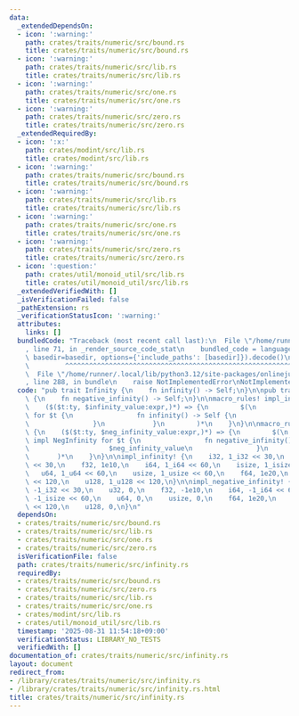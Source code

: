 ```yaml
---
data:
  _extendedDependsOn:
  - icon: ':warning:'
    path: crates/traits/numeric/src/bound.rs
    title: crates/traits/numeric/src/bound.rs
  - icon: ':warning:'
    path: crates/traits/numeric/src/lib.rs
    title: crates/traits/numeric/src/lib.rs
  - icon: ':warning:'
    path: crates/traits/numeric/src/one.rs
    title: crates/traits/numeric/src/one.rs
  - icon: ':warning:'
    path: crates/traits/numeric/src/zero.rs
    title: crates/traits/numeric/src/zero.rs
  _extendedRequiredBy:
  - icon: ':x:'
    path: crates/modint/src/lib.rs
    title: crates/modint/src/lib.rs
  - icon: ':warning:'
    path: crates/traits/numeric/src/bound.rs
    title: crates/traits/numeric/src/bound.rs
  - icon: ':warning:'
    path: crates/traits/numeric/src/lib.rs
    title: crates/traits/numeric/src/lib.rs
  - icon: ':warning:'
    path: crates/traits/numeric/src/one.rs
    title: crates/traits/numeric/src/one.rs
  - icon: ':warning:'
    path: crates/traits/numeric/src/zero.rs
    title: crates/traits/numeric/src/zero.rs
  - icon: ':question:'
    path: crates/util/monoid_util/src/lib.rs
    title: crates/util/monoid_util/src/lib.rs
  _extendedVerifiedWith: []
  _isVerificationFailed: false
  _pathExtension: rs
  _verificationStatusIcon: ':warning:'
  attributes:
    links: []
  bundledCode: "Traceback (most recent call last):\n  File \"/home/runner/.local/lib/python3.12/site-packages/onlinejudge_verify/documentation/build.py\"\
    , line 71, in _render_source_code_stat\n    bundled_code = language.bundle(stat.path,\
    \ basedir=basedir, options={'include_paths': [basedir]}).decode()\n          \
    \         ^^^^^^^^^^^^^^^^^^^^^^^^^^^^^^^^^^^^^^^^^^^^^^^^^^^^^^^^^^^^^^^^^^^^^^^^^^^^^^^^^\n\
    \  File \"/home/runner/.local/lib/python3.12/site-packages/onlinejudge_verify/languages/rust.py\"\
    , line 288, in bundle\n    raise NotImplementedError\nNotImplementedError\n"
  code: "pub trait Infinity {\n    fn infinity() -> Self;\n}\n\npub trait NegInfinity\
    \ {\n    fn negative_infinity() -> Self;\n}\n\nmacro_rules! impl_infinity {\n\
    \    ($($t:ty, $infinity_value:expr,)*) => {\n        $(\n            impl Infinity\
    \ for $t {\n                fn infinity() -> Self {\n                    $infinity_value\n\
    \                }\n            }\n        )*\n    }\n}\n\nmacro_rules! impl_negative_infinity\
    \ {\n    ($($t:ty, $neg_infinity_value:expr,)*) => {\n        $(\n           \
    \ impl NegInfinity for $t {\n                fn negative_infinity() -> Self {\n\
    \                    $neg_infinity_value\n                }\n            }\n \
    \       )*\n    }\n}\n\nimpl_infinity! {\n    i32, 1_i32 << 30,\n    u32, 1_u32\
    \ << 30,\n    f32, 1e10,\n    i64, 1_i64 << 60,\n    isize, 1_isize << 60,\n \
    \   u64, 1_u64 << 60,\n    usize, 1_usize << 60,\n    f64, 1e20,\n    i128, 1_i128\
    \ << 120,\n    u128, 1_u128 << 120,\n}\n\nimpl_negative_infinity! {\n    i32,\
    \ -1_i32 << 30,\n    u32, 0,\n    f32, -1e10,\n    i64, -1_i64 << 60,\n    isize,\
    \ -1_isize << 60,\n    u64, 0,\n    usize, 0,\n    f64, 1e20,\n    i128, -1_i128\
    \ << 120,\n    u128, 0,\n}\n"
  dependsOn:
  - crates/traits/numeric/src/bound.rs
  - crates/traits/numeric/src/lib.rs
  - crates/traits/numeric/src/one.rs
  - crates/traits/numeric/src/zero.rs
  isVerificationFile: false
  path: crates/traits/numeric/src/infinity.rs
  requiredBy:
  - crates/traits/numeric/src/bound.rs
  - crates/traits/numeric/src/zero.rs
  - crates/traits/numeric/src/lib.rs
  - crates/traits/numeric/src/one.rs
  - crates/modint/src/lib.rs
  - crates/util/monoid_util/src/lib.rs
  timestamp: '2025-08-31 11:54:18+09:00'
  verificationStatus: LIBRARY_NO_TESTS
  verifiedWith: []
documentation_of: crates/traits/numeric/src/infinity.rs
layout: document
redirect_from:
- /library/crates/traits/numeric/src/infinity.rs
- /library/crates/traits/numeric/src/infinity.rs.html
title: crates/traits/numeric/src/infinity.rs
---
```

